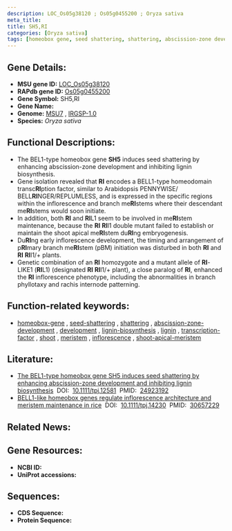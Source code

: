 ```yaml
---
description: LOC_Os05g38120 ; Os05g0455200 ; Oryza sativa
meta_title:
title: SH5,RI
categories: [Oryza sativa]
tags: [homeobox gene, seed shattering, shattering, abscission-zone development, development, lignin biosynthesis, lignin, transcription factor, shoot, meristem, inflorescence, shoot apical meristem]
---
```


## Gene Details:
- **MSU gene ID:** [LOC_Os05g38120](http://rice.uga.edu/cgi-bin/ORF_infopage.cgi?orf=LOC_Os05g38120)  
- **RAPdb gene ID:** [Os05g0455200](https://rapdb.dna.affrc.go.jp/locus/?name=Os05g0455200)  
- **Gene Symbol:** SH5,RI
- **Gene Name:**
- **Genome:**  [MSU7](http://rice.uga.edu/)&nbsp;,&nbsp;[IRGSP-1.0](https://rapdb.dna.affrc.go.jp/download/irgsp1.html)
- **Species:** *Oryza sativa*

## Functional Descriptions:
   - The BEL1-type homeobox gene **SH5** induces seed shattering by enhancing abscission-zone development and inhibiting lignin biosynthesis.
   - Gene isolation revealed that **RI** encodes a BELL1-type homeodomain transc**RI**ption factor, similar to Arabidopsis PENNYWISE/ BELL**RI**NGER/REPLUMLESS, and is expressed in the specific regions within the inflorescence and branch me**RI**stems where their descendant me**RI**stems would soon initiate.
   - In addition, both **RI** and **RI**L1 seem to be involved in me**RI**stem maintenance, because the **RI** **RI**l1 double mutant failed to establish or maintain the shoot apical me**RI**stem du**RI**ng embryogenesis.
   - Du**RI**ng early inflorescence development, the timing and arrangement of p**RI**mary branch me**RI**stem (pBM) initiation was disturbed in both **RI** and **RI** **RI**l1/+ plants.
   - Genetic combination of an **RI** homozygote and a mutant allele of **RI**-LIKE1 (**RI**L1) (designated **RI** **RI**l1/+ plant), a close paralog of **RI**, enhanced the **RI** inflorescence phenotype, including the abnormalities in branch phyllotaxy and rachis internode patterning.

## Function-related keywords:
   - [homeobox-gene](/tags/homeobox-gene/)&nbsp;,&nbsp;[seed-shattering](/tags/seed-shattering/)&nbsp;,&nbsp;[shattering](/tags/shattering/)&nbsp;,&nbsp;[abscission-zone-development](/tags/abscission-zone-development/)&nbsp;,&nbsp;[development](/tags/development/)&nbsp;,&nbsp;[lignin-biosynthesis](/tags/lignin-biosynthesis/)&nbsp;,&nbsp;[lignin](/tags/lignin/)&nbsp;,&nbsp;[transcription-factor](/tags/transcription-factor/)&nbsp;,&nbsp;[shoot](/tags/shoot/)&nbsp;,&nbsp;[meristem](/tags/meristem/)&nbsp;,&nbsp;[inflorescence](/tags/inflorescence/)&nbsp;,&nbsp;[shoot-apical-meristem](/tags/shoot-apical-meristem/)

## Literature:
   - [The BEL1-type homeobox gene SH5 induces seed shattering by enhancing abscission-zone development and inhibiting lignin biosynthesis](https://www.doi.org/10.1111/tpj.12581)&nbsp;&nbsp;DOI:&nbsp;&nbsp;[10.1111/tpj.12581](https://www.doi.org/10.1111/tpj.12581)&nbsp;&nbsp;PMID:&nbsp;&nbsp;[24923192](https://pubmed.ncbi.nlm.nih.gov/24923192/)
   - [BELL1-like homeobox genes regulate inflorescence architecture and meristem maintenance in rice](https://www.doi.org/10.1111/tpj.14230)&nbsp;&nbsp;DOI:&nbsp;&nbsp;[10.1111/tpj.14230](https://www.doi.org/10.1111/tpj.14230)&nbsp;&nbsp;PMID:&nbsp;&nbsp;[30657229](https://pubmed.ncbi.nlm.nih.gov/30657229/)

## Related News:

## Gene Resources:
- **NCBI ID:**  []()
- **UniProt accessions:** [](https://www.uniprot.org/uniprotkb//entry)

## Sequences:
- **CDS Sequence:**
- **Protein Sequence:**
